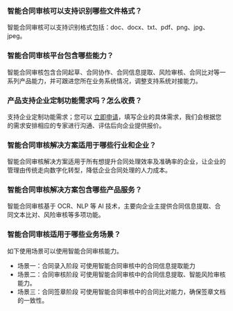 ### 智能合同审核可以支持识别哪些文件格式？
智能合同审核可以支持识别格式包括：doc、docx、txt、pdf、png、jpg、jpeg。

### 智能合同审核平台包含哪些能力？
智能合同审核包含合同起草、合同协作、合同信息提取、风险审核、合同比对等一系列产品能力，并可跟进您所在业务系统情况，调整支持系统对接能力。

### 产品支持企业定制功能需求吗？怎么收费？
支持企业定制功能需求；您可以 [立即申请](https://cloud.tencent.com/apply/p/ubiom6c4rj)，填写企业的具体需求，我们会根据您的需求安排相应的专家进行沟通、评估后向企业提供报价。

### 智能合同审核解决方案适用于哪些行业和企业？
智能合同审核解决方案适用于所有想提升合同处理效率及准确率的企业，让企业的管理由传统走向数字化转型，降低企业合同处理的人力成本。

### 智能合同审核解决方案包含哪些产品服务？
智能合同审核基于 OCR、NLP 等 AI 技术，主要向企业主提供合同信息提取、合同文本比对、风险审核等多项功能。

### 智能合同审核适用于哪些业务场景？
如下使用场景可以使用智能合同审核能力。
- 场景一：合同录入阶段
可使用智能合同审核中的合同信息提取能力
- 场景二：合同审核阶段
可使用智能合同审核中的合同信息提取、智能风险审核能力。
- 场景三：合同签章阶段
可使用智能合同审核中的合同比对能力，确保签章文档的一致性。
